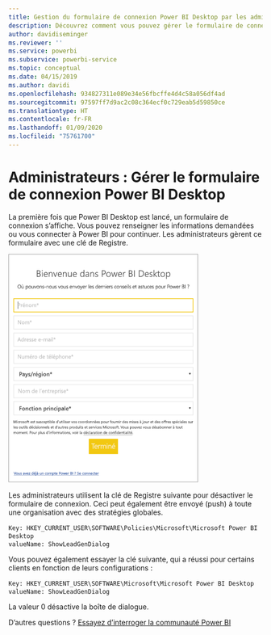 ```yaml
---
title: Gestion du formulaire de connexion Power BI Desktop par les administrateurs
description: Découvrez comment vous pouvez gérer le formulaire de connexion initial lors de l’ouverture de Power BI Desktop.
author: davidiseminger
ms.reviewer: ''
ms.service: powerbi
ms.subservice: powerbi-service
ms.topic: conceptual
ms.date: 04/15/2019
ms.author: davidi
ms.openlocfilehash: 934827311e089e34e56fbcffe4d4c58a056df4ad
ms.sourcegitcommit: 97597ff7d9ac2c08c364ecf0c729eab5d59850ce
ms.translationtype: HT
ms.contentlocale: fr-FR
ms.lasthandoff: 01/09/2020
ms.locfileid: "75761700"
---
```

# <a name="administrators-manage-the-power-bi-desktop-sign-in-form"></a>Administrateurs : Gérer le formulaire de connexion Power BI Desktop
La première fois que Power BI Desktop est lancé, un formulaire de connexion s’affiche. Vous pouvez renseigner les informations demandées ou vous connecter à Power BI pour continuer. Les administrateurs gèrent ce formulaire avec une clé de Registre. 

![Formulaire de connexion initial pour Power BI Desktop](media/desktop-admin-sign-in-form/sign-in-form.png)

Les administrateurs utilisent la clé de Registre suivante pour désactiver le formulaire de connexion. Ceci peut également être envoyé (push) à toute une organisation avec des stratégies globales.

```
Key: HKEY_CURRENT_USER\SOFTWARE\Policies\Microsoft\Microsoft Power BI Desktop
valueName: ShowLeadGenDialog
```
Vous pouvez également essayer la clé suivante, qui a réussi pour certains clients en fonction de leurs configurations :

```
Key: HKEY_CURRENT_USER\SOFTWARE\Microsoft\Microsoft Power BI Desktop
valueName: ShowLeadGenDialog
```

La valeur 0 désactive la boîte de dialogue.




D’autres questions ? [Essayez d’interroger la communauté Power BI](https://community.powerbi.com/)

